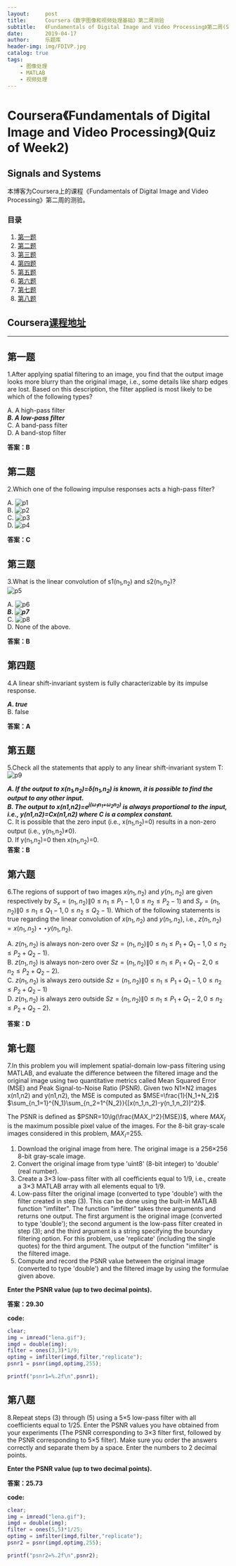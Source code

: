 ```yaml
---
layout:     post
title:      Coursera《数字图像和视频处理基础》第二周测验
subtitle:   《Fundamentals of Digital Image and Video Processing》第二周(Signals and Systems)的测验答案
date:       2019-04-17
author:     乐题库
header-img: img/FDIVP.jpg
catalog: true
tags:
    - 图像处理
    - MATLAB
    - 视频处理
---
```



# Coursera《Fundamentals of Digital Image and Video Processing》(Quiz of Week2)

Signals and Systems
--
本博客为Coursera上的课程《Fundamentals of Digital Image and Video Processing》第二周的测验。



### 目录

1. [第一题](#1) 
2. [第二题](#2) 
3. [第三题](#3) 
4. [第四题](#4) 
5. [第五题](#5) 
6. [第六题](#6) 
7. [第七题](#7) 
8. [第八题](#8)



Coursera[课程地址](https://www.coursera.org/learn/digital/home/welcome)  
--
---

<h2 id="1">第一题</h2>

1.After applying spatial filtering to an image, you find that the output image looks more blurry than the original image, i.e., some details like sharp edges are lost. Based on this description, the filter applied is most likely to be which of the following types?

A. A high-pass filter  
***B. A low-pass filter***  
C. A band-pass filter  
D. A band-stop filter  

**答案：B**

<h2 id="2">第二题</h2>

2.Which one of the following impulse responses acts a high-pass filter?

A. ![p1](/img/divpweek21.png)  
B. ![p2](/img/divpweek22.png)  
C. ![p3](/img/divpweek23.png)   
D. ![p4](/img/divpweek24.png)   

**答案：C**

<h2 id="3">第三题</h2>

3.What is the linear convolution of s1(n<sub>1</sub>,n<sub>2</sub>) and s2(n<sub>1</sub>,n<sub>2</sub>)?   
  ![p5](/img/divpweek25.png)   


A. ![p6](/img/divpweek26.png)  
***B. ![p7](/img/divpweek27.png)***  
C. ![p8](/img/divpweek28.png)  
D. None of the above.

**答案：B**  

<h2 id="4">第四题</h2>

4.A linear shift-invariant system is fully characterizable by its impulse response.

***A. true***  
B. false  

**答案：A**  

<h2 id="5">第五题</h2>

5.Check all the statements that apply to any linear shift-invariant system T:   
  ![p9](/img/divpweek29.png)    

***A. If the output to x(n<sub>1</sub>,n<sub>2</sub>)=δ(n<sub>1</sub>,n<sub>2</sub>) is known, it is possible to find the output to any other input.***  
***B. The output to x(n1,n2)=e<sup>j(ω<sub>1</sub>n<sub>1</sub>+ω<sub>2</sub>n<sub>2</sub>)</sup> is always proportional to the input, i.e., y(n1,n2)=Cx(n1,n2) where C is a complex constant.***  
C. It is possible that the zero input (i.e., x(n<sub>1</sub>,n<sub>2</sub>)=0) results in a non-zero output (i.e., y(n<sub>1</sub>,n<sub>2</sub>)≠0).  
D. If y(n<sub>1</sub>,n<sub>2</sub>)=0 then x(n<sub>1</sub>,n<sub>2</sub>)=0.  
**答案：B**  

<h2 id="6">第六题</h2>

6.The regions of support of two images $x(n_1,n_2)$ and $y(n_1,n_2)$ are given respectively by $S_x={(n_1,n_2)\|0≤n_1≤P_1−1,0≤n_2≤P_2−1)}$ and $S_y={(n_1,n_2)\|0≤n_1≤Q_1−1,0≤n_2≤Q_2−1)}$. Which of the following statements is true regarding the linear convolution of $x(n_1,n_2)$ and $y(n_1,n_2)$, i.e., $z(n_1,n_2)=x(n_1,n_2)⋆⋆y(n_1,n_2)$.

A. $z(n_1,n_2)$ is always non-zero over $Sz={(n_1,n_2)\|0≤n_1≤P_1+Q_1−1,0≤n_2≤P_2+Q_2−1)}$.  
B. $z(n_1,n_2)$ is always non-zero over $Sz={(n_1,n_2)\|0≤n_1≤P_1+Q_1−2,0≤n_2≤P_2+Q_2−2)}$.  
C. $z(n_1,n_2)$ is always zero outside $Sz={(n_1,n_2)\|0≤n_1≤P_1+Q_1−1,0≤n_2≤P_2+Q_2−1)}$  
D. $z(n_1,n_2)$ is always zero outside $Sz={(n_1,n_2)\|0≤n_1≤P_1+Q_1−2,0≤n_2≤P_2+Q_2−2)}$.  
 
**答案：D**  

<h2 id="7">第七题</h2>

7.In this problem you will implement spatial-domain low-pass filtering using MATLAB, and evaluate the difference between the filtered image and the original image using two quantitative metrics called Mean Squared Error (MSE) and Peak Signal-to-Noise Ratio (PSNR). Given two N1×N2 images x(n1,n2) and y(n1,n2), the MSE is computed as $MSE=\frac{1}{N_1+N_2}$
$\sum_{n_1=1}^{N_1}\sum_{n_2=1^{N_2}}{[x(n_1,n_2)-y(n_1,n_2)]^2}$.  

The PSNR is defined as $PSNR=10\lg(\frac{MAX_I^2}{MSE})$, where $MAX_I$ is the maximum possible pixel value of the images. For the 8-bit gray-scale images considered in this problem, $MAX_I$=255.  

1. Download the original image from here. The original image is a 256×256 8-bit gray-scale image.
2. Convert the original image from type 'uint8' (8-bit integer) to 'double' (real number).
3. Create a 3×3 low-pass filter with all coefficients equal to 1/9, i.e., create a 3×3 MATLAB array with all elements equal to 1/9.
4. Low-pass filter the original image (converted to type 'double') with the filter created in step (3). This can be done using the built-in MATLAB function "imfilter". The function "imfilter" takes three arguments and returns one output. The first argument is the original image (converted to type 'double'); the second argument is the low-pass filter created in step (3); and the third argument is a string specifying the boundary filtering option. For this problem, use 'replicate' (including the single quotes) for the third argument. The output of the function "imfilter" is the filtered image.
5. Compute and record the PSNR value between the original image (converted to type 'double') and the filtered image by using the formulae given above.  

**Enter the PSNR value (up to two decimal points).**
 
**答案：29.30**  

**code:**
```MATLAB
clear;
img = imread("lena.gif");
imgd = double(img);
filter = ones(3,3)*1/9;
optimg = imfilter(imgd,filter,"replicate");
psnr1 = psnr(imgd,optimg,255);

printf("psnr1=%.2f\n",psnr1);
```

<h2 id="8">第八题</h2>
  
8.Repeat steps (3) through (5) using a 5×5 low-pass filter with all coefficients equal to 1/25. Enter the PSNR values you have obtained from your experiments (The PSNR corresponding to 3×3 filter first, followed by the PSNR corresponding to 5×5 filter). Make sure you order the answers correctly and separate them by a space. Enter the numbers to 2 decimal points.  

**Enter the PSNR value (up to two decimal points).**  

 
**答案：25.73**   

**code:**  
```MATLAB
clear;
img = imread("lena.gif");
imgd = double(img);
filter = ones(5,5)*1/25;
optimg = imfilter(imgd,filter,"replicate");
psnr2 = psnr(imgd,optimg,255);

printf("psnr2=%.2f\n",psnr2);
```